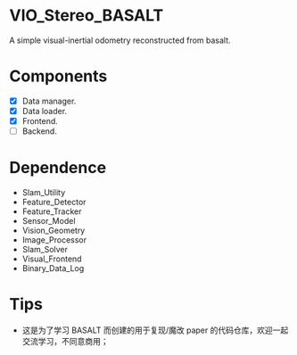 # VIO_Stereo_BASALT
A simple visual-inertial odometry reconstructed from basalt.

# Components
- [x] Data manager.
- [x] Data loader.
- [x] Frontend.
- [ ] Backend.

# Dependence
- Slam_Utility
- Feature_Detector
- Feature_Tracker
- Sensor_Model
- Vision_Geometry
- Image_Processor
- Slam_Solver
- Visual_Frontend
- Binary_Data_Log

# Tips
- 这是为了学习 BASALT 而创建的用于复现/魔改 paper 的代码仓库，欢迎一起交流学习，不同意商用；
